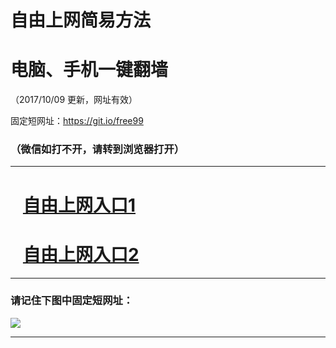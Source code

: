 ﻿# 自由上网简易方法

# 电脑、手机一键翻墙

（2017/10/09 更新，网址有效）

固定短网址：https://git.io/free99

### （微信如打不开，请转到浏览器打开）


***





# &nbsp;&nbsp; <a href="http://ft2586317866.fwq-tz-1001.info/fwqtz01.html?t=100900121912 " target="_blank">自由上网入口1</a>
# &nbsp;&nbsp; <a href="http://ft315394474.fwq-tz-1002.info/fwqtz02.html?t=10090013654 " target="_blank">自由上网入口2</a>
***

### 请记住下图中固定短网址：

<img src="https://s3-us-west-2.amazonaws.com/fwq-1001/yjfq-20170905okok.png" /> 


***


